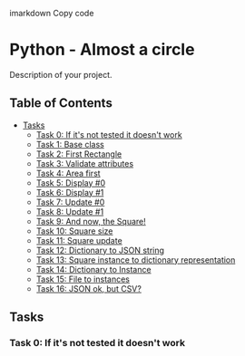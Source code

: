 imarkdown
Copy code
# Python - Almost a circle

Description of your project.

## Table of Contents

- [Tasks](#tasks)
  - [Task 0: If it's not tested it doesn't work](#task-0-if-its-not-tested-it-doesnt-work)
  - [Task 1: Base class](#task-1-base-class)
  - [Task 2: First Rectangle](#task-2-first-rectangle)
  - [Task 3: Validate attributes](#task-3-validate-attributes)
  - [Task 4: Area first](#task-4-area-first)
  - [Task 5: Display #0](#task-5-display-0)
  - [Task 6: Display #1](#task-6-display-1)
  - [Task 7: Update #0](#task-7-update-0)
  - [Task 8: Update #1](#task-8-update-1)
  - [Task 9: And now, the Square!](#task-9-and-now-the-square)
  - [Task 10: Square size](#task-10-square-size)
  - [Task 11: Square update](#task-11-square-update)
  - [Task 12: Dictionary to JSON string](#task-12-dictionary-to-json-string)
  - [Task 13: Square instance to dictionary representation](#task-13-square-instance-to-dictionary-representation)
  - [Task 14: Dictionary to Instance](#task-14-dictionary-to-instance)
  - [Task 15: File to instances](#task-15-file-to-instances)
  - [Task 16: JSON ok, but CSV?](#task-16-json-ok-but-csv)

## Tasks

### Task 0: If it's not tested it doesn't work
